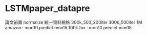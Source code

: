 # LSTMpaper_datapre
論文前置
normalize 統一資料規格
300k_500_200iter
300k_500iter
1M amazon : mon10 predict mon15
100k fox : mon10 predict mon15